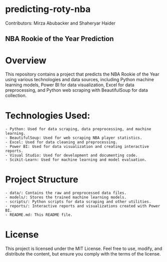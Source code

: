 # predicting-roty-nba
Contributors: Mirza Abubacker and Shaheryar Haider

## NBA Rookie of the Year Prediction

# Overview
This repository contains a project that predicts the NBA Rookie of the Year using various technologies and data sources, including Python machine learning models, Power BI for data visualization, Excel for data preprocessing, and Python web scraping with BeautifulSoup for data collection.

# Technologies Used:
    - Python: Used for data scraping, data preprocessing, and machine learning.
    - BeautifulSoup: Used for web scraping NBA player statistics.
    - Excel: Used for data cleaning and preprocessing.
    - Power BI: Used for data visualization and creating interactive reports.
    - Visual Studio: Used for development and documenting code.
    - Scikit-Learn: Used for machine learning and model evaluation.

# Project Structure
    - data/: Contains the raw and preprocessed data files.
    - models/: Stores the trained machine learning models.
    - scripts/: Python scripts for data scraping and other utilities.
    - reports/: Interactive reports and visualizations created with Power BI.
    - README.md: This README file.

# License
This project is licensed under the MIT License. Feel free to use, modify, and distribute the content, but ensure you comply with the terms of the license.
